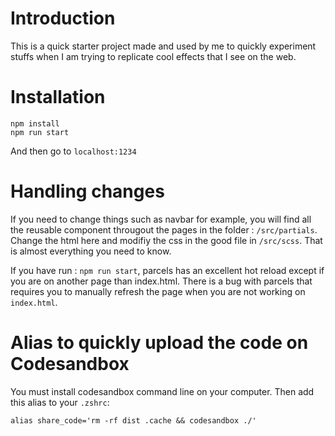 # Introduction
This is  a quick starter project made and used by me to quickly experiment stuffs when I am trying to replicate cool effects that I see on the web.


# Installation
``` 
npm install
npm run start
```

And then go to `localhost:1234`

# Handling changes
If you need to change things such as navbar for example, you will find all the reusable component througout the pages in the folder : `/src/partials`.
Change the html here and modifiy the css in the good file in `/src/scss`.
That is almost everything you need to know.

If you have run : `npm run start`, parcels has an excellent hot reload except if you are on another page than index.html. There is a bug with parcels that requires you to manually refresh the page when you are not working on `index.html`.




# Alias to quickly upload the code on Codesandbox
You must install codesandbox command line on your computer. Then add this alias to your `.zshrc`:

```
alias share_code='rm -rf dist .cache && codesandbox ./'
```
